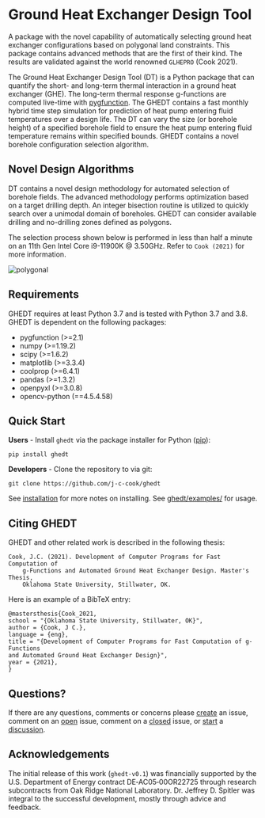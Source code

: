 # Ground Heat Exchanger Design Tool

A package with the novel capability of automatically selecting ground heat 
exchanger configurations based on polygonal land constraints. This package 
contains advanced methods that are the first of their kind. The results are 
validated against the world renowned `GLHEPRO` (Cook 2021).

The Ground Heat Exchanger Design Tool (DT) is a Python package that can 
quantify the short- and long-term thermal interaction in a ground heat exchanger 
(GHE). The long-term thermal response g-functions are computed live-time with 
[pygfunction][#pygfunction]. The GHEDT contains a fast monthly hybrid time step 
simulation for prediction of heat pump entering fluid temperatures over a design 
life. The DT can vary the size (or borehole height) of a specified borehole field 
to ensure the heat pump entering fluid temperature remains within specified 
bounds. GHEDT contains a novel borehole configuration selection algorithm.

## Novel Design Algorithms

DT contains a novel design methodology for automated selection of borehole 
fields. The advanced methodology performs optimization based on a target 
drilling depth. An integer bisection routine is utilized to quickly search 
over a unimodal domain of boreholes. GHEDT can consider available drilling and 
no-drilling zones defined as polygons. 

The selection process shown below is performed in less than half a minute on an 
11th Gen Intel Core i9-11900K @ 3.50GHz. Refer to `Cook (2021)` for more 
information.

![polygonal](images/find_bi_alternative_03.gif)

## Requirements 

GHEDT requires at least Python 3.7 and is tested with Python 3.7 and 3.8. GHEDT 
is dependent on the following packages:

- pygfunction (>=2.1)
- numpy (>=1.19.2)
- scipy (>=1.6.2)
- matplotlib (>=3.3.4)
- coolprop (>=6.4.1)
- pandas (>=1.3.2)
- openpyxl (>=3.0.8)
- opencv-python (==4.5.4.58)

## Quick Start

**Users** - Install `ghedt` via the package installer for Python ([pip][#pip]):
```angular2html
pip install ghedt
```

**Developers** - Clone the repository to via git:
```angular2html
git clone https://github.com/j-c-cook/ghedt
```

See [installation](https://github.com/j-c-cook/ghedt/blob/main/INSTALLATION.md) 
for more notes on installing. See [ghedt/examples/](https://github.com/j-c-cook/ghedt/tree/main/ghedt/examples) 
for usage.   

## Citing GHEDT 

GHEDT and other related work is described in the following thesis: 

```angular2html
Cook, J.C. (2021). Development of Computer Programs for Fast Computation of 
    g-Functions and Automated Ground Heat Exchanger Design. Master's Thesis, 
    Oklahoma State University, Stillwater, OK.
```

Here is an example of a BibTeX entry:
```angular2html
@mastersthesis{Cook_2021,
school = "{Oklahoma State University, Stillwater, OK}",
author = {Cook, J C.},
language = {eng},
title = "{Development of Computer Programs for Fast Computation of g-Functions 
and Automated Ground Heat Exchanger Design}",
year = {2021},
}
```

## Questions?

If there are any questions, comments or concerns please [create][#create] an 
issue, comment on an [open][#issue] issue, comment on a [closed][#closed] issue, 
or [start][#start] a [discussion][#discussion]. 
  

## Acknowledgements
The initial release of this work (`ghedt-v0.1`) was financially supported by the U.S. Department of Energy contract DE‐AC05‐00OR22725 through research subcontracts from Oak Ridge National Laboratory. Dr. Jeffrey D. Spitler was integral to the successful development, mostly through advice and feedback. 

[#pygfunction]: https://github.com/MassimoCimmino/pygfunction
[#pip]: https://pip.pypa.io/en/latest/
[#create]: https://github.com/j-c-cook/ghedt/issues/new
[#issue]: https://github.com/j-c-cook/ghedt/issues
[#closed]: https://github.com/j-c-cook/ghedt/issues?q=is%3Aissue+is%3Aclosed
[#start]: https://github.com/j-c-cook/ghedt/discussions/new
[#discussion]: https://github.com/j-c-cook/ghedt/discussions
